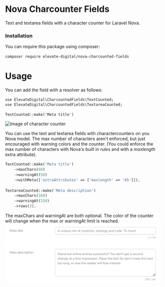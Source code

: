 # Nova Charcounter Fields
Text and textarea fields with a character counter for Laravel Nova.

### Installation
You can require this package using composer:

```composer require elevate-digital/nova-charcounted-fields```

# Usage

You can add the field with a resolver as follows:
```
use ElevateDigital\CharcountedFields\TextCounted;
use ElevateDigital\CharcountedFields\TextareaCounted;

TextCounted::make('Meta title')
```

![Image of character counter](docs/screenshot.jpg)

You can use the text and textarea fields with charactercounters on you Nova model. The max number of characters aren't enforced, but just encouraged with warning colors and the counter. (You could enforce the max number of characters with Nova's built in _rules_ and with a _maxlength_ extra attribute).

```php
TextCounted::make('Meta title')
    ->maxChars(60)
    ->warningAt(50)
    ->withMeta(['extraAttributes' => ['maxlength' => '65']]),

TextareaCounted::make('Meta description')
    ->maxChars(160)
    ->warningAt(150)
    ->rows(3),
```

The maxChars and warningAt are both optional. The color of the counter will change when the max or warningAt limit is reached.
![Image of character counter with indication](docs/screenshot-errors.jpg)
